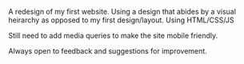 A redesign of my first website. 
Using a design that abides by a visual heirarchy as opposed to my first design/layout. 
Using HTML/CSS/JS

Still need to add media queries to make the site mobile friendly. 

Always open to feedback and suggestions for improvement. 
